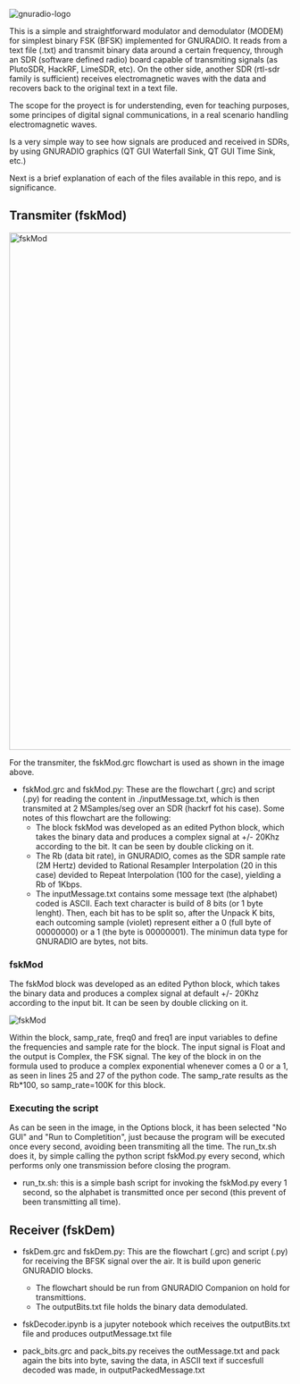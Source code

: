 
![gnuradio-logo](https://github.com/alvarezguido/gr-fsk-simple-modem/assets/47746423/9796f668-a2ac-4795-84e3-088ffe4362a8)

This is a simple and straightforward modulator and demodulator (MODEM) for simplest binary FSK (BFSK) implemented for GNURADIO. 
It reads from a text file (.txt) and transmit binary data around a certain frequency, through an SDR (software defined radio) board capable of transmiting signals (as PlutoSDR, HackRF, LimeSDR, etc).
On the other side, another SDR (rtl-sdr family is sufficient) receives electromagnetic waves with the data and recovers back to the original text in a text file.

The scope for the proyect is for understending, even for teaching purposes, some principes of digital signal communications, in a real scenario handling electromagnetic waves.

Is a very simple way to see how signals are produced and received in SDRs, by using GNURADIO graphics (QT GUI Waterfall Sink, QT GUI Time Sink, etc.)

Next is a brief explanation of each of the files available in this repo, and is significance.


## Transmiter (fskMod)
<img width="926" alt="fskMod" src="https://github.com/alvarezguido/gr-fsk-simple-modem/assets/47746423/a86a9f7a-074c-4fdd-9bd8-4a62e8d102e4">

For the transmiter, the fskMod.grc flowchart is used as shown in the image above.

- fskMod.grc and fskMod.py: These are the flowchart (.grc) and script (.py) for reading the content in ./inputMessage.txt, which is then transmited at 2 MSamples/seg over an SDR (hackrf fot his case). Some notes of this flowchart are the following:
  * The block fskMod was developed as an edited Python block, which takes the binary data and produces a complex signal at +/- 20Khz according to the bit. It can be seen by double clicking on it.
  * The Rb (data bit rate), in GNURADIO, comes as the SDR sample rate (2M Hertz) devided to Rational Resampler Interpolation (20 in this case) devided to Repeat Interpolation (100 for the case), yielding a Rb of 1Kbps.
  * The inputMessage.txt contains some message text (the alphabet) coded is ASCII. Each text character is build of 8 bits (or 1 byte lenght). Then, each bit has to be split so, after the Unpack K bits, each outcoming sample (violet) represent either a 0 (full byte of 00000000) or a 1 (the byte is 00000001). The minimun data type for GNURADIO are bytes, not bits.

### fskMod
The fskMod block was developed as an edited Python block, which takes the binary data and produces a complex signal at default +/- 20Khz according to the input bit. It can be seen by double clicking on it.

![fskMod](https://github.com/alvarezguido/gr-fsk-simple-modem/assets/47746423/b92a020b-8360-4b96-8e7d-4708f4840204)

Within the block, samp_rate, freq0 and freq1 are input variables to define the frequencies and sample rate for the block. The input signal is Float and the output is Complex, the FSK signal. The key of the block in on the formula used to produce a complex exponential whenever comes a 0 or a 1, as seen in lines 25 and 27 of the python code. The samp_rate results as the Rb*100, so samp_rate=100K for this block.

### Executing the script
As can be seen in the image, in the Options block, it has been selected "No GUI" and "Run to Completition", just because the program will be executed once every second, avoiding been transmiting all the time. The run_tx.sh does it, by simple calling the python script fskMod.py every second, which performs only one transmission before closing the program.

- run_tx.sh: this is a simple bash script for invoking the fskMod.py every 1 second, so the alphabet is transmitted once per second (this prevent of been transmitting all time).

## Receiver (fskDem)
- fskDem.grc and fskDem.py: This are the flowchart (.grc) and script (.py) for receiving the BFSK signal over the air. It is build upon generic GNURADIO blocks.
  * The flowchart should be run from GNURADIO Companion on hold for transmittions.
  * The outputBits.txt file holds the binary data demodulated.

- fskDecoder.ipynb is a jupyter notebook which receives the outputBits.txt file and produces outputMessage.txt file

- pack_bits.grc and pack_bits.py receives the outMessage.txt and pack again the bits into byte, saving the data, in ASCII text if succesfull decoded was made, in outputPackedMessage.txt
